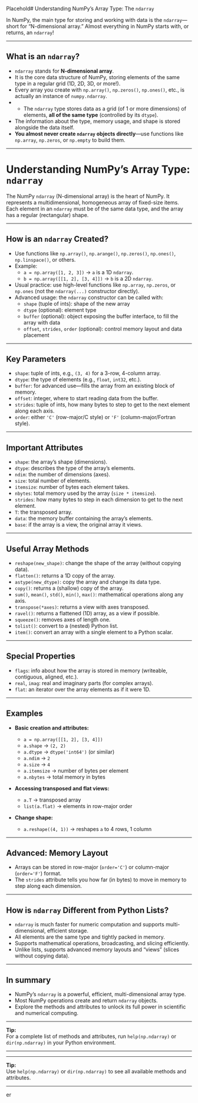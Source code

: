 Placehold# Understanding NumPy’s Array Type: The `ndarray`

In NumPy, the main type for storing and working with data is the `ndarray`—short for “N-dimensional array.” Almost everything in NumPy starts with, or returns, an `ndarray`!

---

## What is an `ndarray`?

- `ndarray` stands for **N-dimensional array**.
- It is the core data structure of NumPy, storing elements of the same type in a regular grid (1D, 2D, 3D, or more!).
- Every array you create with `np.array()`, `np.zeros()`, `np.ones()`, etc., is actually an instance of `numpy.ndarray`.
- - The `ndarray` type stores data as a grid (of 1 or more dimensions) of elements, **all of the same type** (controlled by its `dtype`).
- The information about the type, memory usage, and shape is stored alongside the data itself.
- **You almost never create `ndarray` objects directly**—use functions like `np.array`, `np.zeros`, or `np.empty` to build them.

---

# Understanding NumPy’s Array Type: `ndarray`

The NumPy `ndarray` (N-dimensional array) is the heart of NumPy. It represents a multidimensional, homogeneous array of fixed-size items. Each element in an `ndarray` must be of the same data type, and the array has a regular (rectangular) shape.

---

## How is an `ndarray` Created?

- Use functions like `np.array()`, `np.arange()`, `np.zeros()`, `np.ones()`, `np.linspace()`, or others.
- Example:
  - `a = np.array([1, 2, 3])` → `a` is a 1D `ndarray`.
  - `b = np.array([[1, 2], [3, 4]])` → `b` is a 2D `ndarray`.
- Usual practice: use high-level functions like `np.array`, `np.zeros`, or `np.ones` (not the `ndarray(...)` constructor directly).
- Advanced usage: the `ndarray` constructor can be called with:
  - `shape` (tuple of ints): shape of the new array
  - `dtype` (optional): element type
  - `buffer` (optional): object exposing the buffer interface, to fill the array with data
  - `offset`, `strides`, `order` (optional): control memory layout and data placement

---

## Key Parameters

- `shape`: tuple of ints, e.g., `(3, 4)` for a 3-row, 4-column array.
- `dtype`: the type of elements (e.g., `float`, `int32`, etc.).
- `buffer`: for advanced use—fills the array from an existing block of memory.
- `offset`: integer, where to start reading data from the buffer.
- `strides`: tuple of ints, how many bytes to step to get to the next element along each axis.
- `order`: either `'C'` (row-major/C style) or `'F'` (column-major/Fortran style).

---

## Important Attributes

- `shape`: the array’s shape (dimensions).
- `dtype`: describes the type of the array’s elements.
- `ndim`: the number of dimensions (axes).
- `size`: total number of elements.
- `itemsize`: number of bytes each element takes.
- `nbytes`: total memory used by the array (`size * itemsize`).
- `strides`: how many bytes to step in each dimension to get to the next element.
- `T`: the transposed array.
- `data`: the memory buffer containing the array’s elements.
- `base`: if the array is a view, the original array it views.

---

## Useful Array Methods

- `reshape(new_shape)`: change the shape of the array (without copying data).
- `flatten()`: returns a 1D copy of the array.
- `astype(new_dtype)`: copy the array and change its data type.
- `copy()`: returns a (shallow) copy of the array.
- `sum()`, `mean()`, `std()`, `min()`, `max()`: mathematical operations along any axis.
- `transpose(*axes)`: returns a view with axes transposed.
- `ravel()`: returns a flattened (1D) array, as a view if possible.
- `squeeze()`: removes axes of length one.
- `tolist()`: convert to a (nested) Python list.
- `item()`: convert an array with a single element to a Python scalar.

---

## Special Properties

- `flags`: info about how the array is stored in memory (writeable, contiguous, aligned, etc.).
- `real`, `imag`: real and imaginary parts (for complex arrays).
- `flat`: an iterator over the array elements as if it were 1D.

---

## Examples

- **Basic creation and attributes:**
  - `a = np.array([[1, 2], [3, 4]])`
  - `a.shape` → `(2, 2)`
  - `a.dtype` → `dtype('int64')` (or similar)
  - `a.ndim` → `2`
  - `a.size` → `4`
  - `a.itemsize` → number of bytes per element
  - `a.nbytes` → total memory in bytes

- **Accessing transposed and flat views:**
  - `a.T` → transposed array
  - `list(a.flat)` → elements in row-major order

- **Change shape:**
  - `a.reshape((4, 1))` → reshapes `a` to 4 rows, 1 column

---

## Advanced: Memory Layout

- Arrays can be stored in row-major (`order='C'`) or column-major (`order='F'`) format.
- The `strides` attribute tells you how far (in bytes) to move in memory to step along each dimension.

---

## How is `ndarray` Different from Python Lists?

- `ndarray` is much faster for numeric computation and supports multi-dimensional, efficient storage.
- All elements are the same type and tightly packed in memory.
- Supports mathematical operations, broadcasting, and slicing efficiently.
- Unlike lists, supports advanced memory layouts and “views” (slices without copying data).

---

## In summary

- NumPy’s `ndarray` is a powerful, efficient, multi-dimensional array type.
- Most NumPy operations create and return `ndarray` objects.
- Explore the methods and attributes to unlock its full power in scientific and numerical computing.

---

**Tip:**  
For a complete list of methods and attributes, run `help(np.ndarray)` or `dir(np.ndarray)` in your Python environment.

---

---

**Tip:**  
Use `help(np.ndarray)` or `dir(np.ndarray)` to see all available methods and attributes.

---
er
